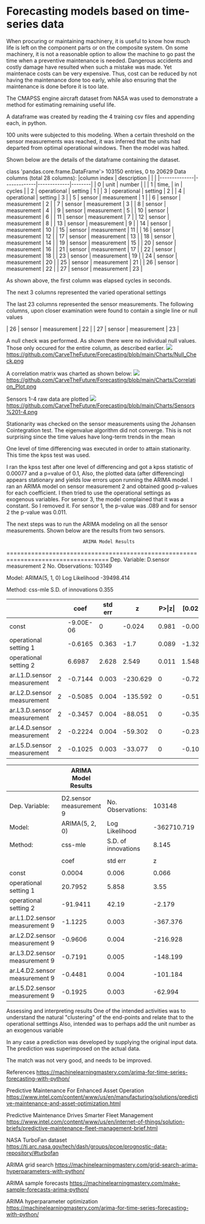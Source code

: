 # Forecasting models based on time-series data
When procuring or maintaining machinery, it is useful to know how much life is left on the component parts or on the composite system.
On some machinery, it is not a reasonable option to allow the machine to go past the time when a preventive maintenance is needed. 
Dangerous accidents and costly damage have resulted when such a mistake was made.
Yet maintenace costs can be very expensive.
Thus, cost can be reduced by not having the maintenance done too early, while also ensuring that the maintenance is done before it is too late.

The CMAPSS engine aircraft dataset from NASA was used to demonstrate a method for estimating remaining useful life.

A dataframe was created by reading the 4 training csv files and appending each, in python.


100 units were subjected to this modeling.
When a certain threshold on the sensor measurements was reached, it was inferred that the units had departed from optimal operational windows. Then the model was halted.

Shown below are the details of the dataframe containing the dataset.


class 'pandas.core.frame.DataFrame'>
103150 entries, 0 to 20629
Data columns (total 28 columns):
|column index  | description |             |        |
|--------------|-------------|-------------|--------|
| 0            | unit        | number      |        |
| 1            | time,       | in          | cycles |
| 2            | operational | setting     | 1      |
| 3            | operational | setting     | 2      |
| 4            | operational | setting     | 3      |
| 5            | sensor      | measurement | 1      |
| 6            | sensor      | measurement | 2      |
| 7            | sensor      | measurement | 3      |
| 8            | sensor      | measurement | 4      |
| 9            | sensor      | measurement | 5      |
| 10           | sensor      | measurement | 6      |
| 11           | sensor      | measurement | 7      |
| 12           | sensor      | measurement | 8      |
| 13           | sensor      | measurement | 9      |
| 14           | sensor      | measurement | 10     |
| 15           | sensor      | measurement | 11     |
| 16           | sensor      | measurement | 12     |
| 17           | sensor      | measurement | 13     |
| 18           | sensor      | measurement | 14     |
| 19           | sensor      | measurement | 15     |
| 20           | sensor      | measurement | 16     |
| 21           | sensor      | measurement | 17     |
| 22           | sensor      | measurement | 18     |
| 23           | sensor      | measurement | 19     |
| 24           | sensor      | measurement | 20     |
| 25           | sensor      | measurement | 21     |
| 26           | sensor      | measurement | 22     |
| 27           | sensor      | measurement | 23     |

As shown above, the first column was elapsed cycles in seconds.

The next 3 columns represented the varied operational settings

The last 23 columns represented the sensor measurements.
The following columns, upon closer examination were found to contain a single line or null values


| 26           | sensor      | measurement | 22     |
| 27           | sensor      | measurement | 23     |

A null check was performed. As shown there were no individual null values. Those only occured for the entire column, as described earlier.
![](Charts/Null_Check.png)
https://github.com/CarveTheFuture/Forecasting/blob/main/Charts/Null_Check.png


A correlation matrix was charted as shown below:
![](Charts/Correlation_Plot.png)
https://github.com/CarveTheFuture/Forecasting/blob/main/Charts/Correlation_Plot.png

Sensors 1-4 raw data are plotted
![](Charts/Sensors%201-4.png)
https://github.com/CarveTheFuture/Forecasting/blob/main/Charts/Sensors%201-4.png

Stationarity was checked on the sensor measurements using the Johansen Cointegration test.
The eigenvalue algorithm did not converge.
This is not surprising since the time values have long-term trends in the mean

One level of time differencing was executed in order to attain stationarity.
This time the kpss test was used. 

I ran the kpss test after one level of differencing and got a kpss statistic of 0.00077 and a p=value of
 0.1, Also, the plotted data (after differencing) appears stationary and yields low errors upon running the ARIMA model.
I ran an ARIMA model on sensor measurement 2 and obtained good p-values for each coefficient.
I then tried to use the operational settings as exogenous variables. For sensor 3, the model complained that it was a constant. 
So I removed it. For sensor 1, the p-value was .089 and for sensor 2 the p-value was 0.011.

The next steps was to run the ARIMA modeling on all the sensor measurements.
Shown below are the results from two sensors.

                                ARIMA Model Results                                
===================================================================================
Dep. Variable:     D.sensor measurement  2   No. Observations:               103149

Model:                      ARIMA(5, 1, 0)   Log Likelihood              -39498.414

Method:                            css-mle   S.D. of innovations              0.355


                                                                                   
|                            |   | coef      | std err | z        | P>\|z\| | [0.025 | 0.975] |
|----------------------------|---|-----------|---------|----------|---------|--------|--------|
| const                      |   | -9.00E-06 | 0       | -0.024   | 0.981   | -0.001 | 0.001  |
| operational setting 1      |   | -0.6165   | 0.363   | -1.7     | 0.089   | -1.327 | 0.094  |
| operational setting 2      |   | 6.6987    | 2.628   | 2.549    | 0.011   | 1.548  | 11.849 |
| ar.L1.D.sensor measurement | 2 | -0.7144   | 0.003   | -230.629 | 0       | -0.72  | -0.708 |
| ar.L2.D.sensor measurement | 2 | -0.5085   | 0.004   | -135.592 | 0       | -0.516 | -0.501 |
| ar.L3.D.sensor measurement | 2 | -0.3457   | 0.004   | -88.051  | 0       | -0.353 | -0.338 |
| ar.L4.D.sensor measurement | 2 | -0.2224   | 0.004   | -59.302  | 0       | -0.23  | -0.215 |
| ar.L5.D.sensor measurement | 2 | -0.1025   | 0.003   | -33.077  | 0       | -0.109 | -0.096 |

                                                                        
|                                | ARIMA Model Results      |                     |             |         |          |        |   |
|--------------------------------|--------------------------|---------------------|-------------|---------|----------|--------|---|
|                                |                          |                     |             |         |          |        |   |
| Dep. Variable:                 | D2.sensor measurement  9 | No. Observations:   | 103148      |         |          |        |   |
| Model:                         | ARIMA(5, 2, 0)           | Log Likelihood      | -362710.719 |         |          |        |   |
| Method:                        | css-mle                  | S.D. of innovations | 8.145       |         |          |        |   |
|                                |                          |                     |             |         |          |        |   |
|                                | coef                     | std err             | z           | P>\|z\| | [0.025   | 0.975] |   |
|                                |                          |                     |             |         |          |        |   |
| const                          | 0.0004                   | 0.006               | 0.066       | 0.948   | -0.011   | 0.012  |   |
| operational setting 1          | 20.7952                  | 5.858               | 3.55        | 0       | 9.315    | 32.276 |   |
| operational setting 2          | -91.9411                 | 42.19               | -2.179      | 0.029   | -174.633 | -9.25  |   |
| ar.L1.D2.sensor measurement  9 | -1.1225                  | 0.003               | -367.376    | 0       | -1.129   | -1.117 |   |
| ar.L2.D2.sensor measurement  9 | -0.9606                  | 0.004               | -216.928    | 0       | -0.969   | -0.952 |   |
| ar.L3.D2.sensor measurement  9 | -0.7191                  | 0.005               | -148.199    | 0       | -0.729   | -0.71  |   |
| ar.L4.D2.sensor measurement  9 | -0.4481                  | 0.004               | -101.184    | 0       | -0.457   | -0.439 |   |
| ar.L5.D2.sensor measurement  9 | -0.1925                  | 0.003               | -62.994     | 0       | -0.198   | -0.186 |   |

Assessing and interpreting results
One of the intended activities was to understand the natural "clustering" of the end-points and relate that to the operational setttings
Also, intended was to perhaps add the unit number as an exogenous variable

In any case a prediction was developed by supplying the original input data.
The prediction was superimposed on the actual data. 

The match was not very good, and needs to be improved.

References
https://machinelearningmastery.com/arima-for-time-series-forecasting-with-python/  


 Predictive Maintenance For Enhanced Asset Operation  
https://www.intel.com/content/www/us/en/manufacturing/solutions/predictive-maintenance-and-asset-optimization.html

Predictive Maintenance Drives Smarter Fleet Management  
https://www.intel.com/content/www/us/en/internet-of-things/solution-briefs/predictive-maintenance-fleet-management-brief.html

NASA TurboFan dataset  
https://ti.arc.nasa.gov/tech/dash/groups/pcoe/prognostic-data-repository/#turbofan  

ARIMA grid search
https://machinelearningmastery.com/grid-search-arima-hyperparameters-with-python/  

ARIMA sample forecasts
https://machinelearningmastery.com/make-sample-forecasts-arima-python/  

ARIMA hyperparameter optimization
https://machinelearningmastery.com/arima-for-time-series-forecasting-with-python/  






